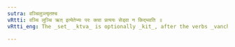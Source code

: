 ```yaml
---
sutra: वञ्चिलुञ्त्यृतश्च
vRtti: वञ्चि लुञ्चि ऋत् इत्येतेभ्यः परः क्त्वा प्रत्ययः सेड्वा न किद्भवति ॥
vRtti_eng: The _set_ _ktva_ is optionally _kit_, after the verbs _vanch_ 'to cheat' _lunch_ 'to pluck' and _rit_ 'to dare or abhor.'

---
```

